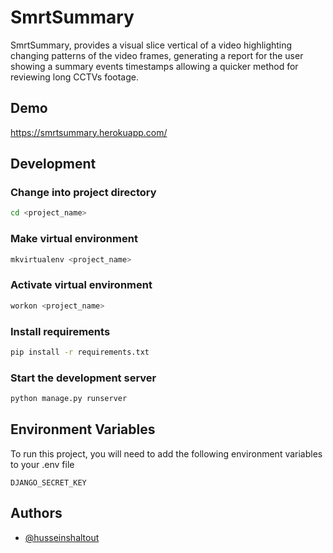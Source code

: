 
# SmrtSummary

SmrtSummary, provides a visual slice vertical of a video highlighting changing patterns of the video frames, generating a report for the user showing a summary events timestamps allowing a quicker method for reviewing long CCTVs footage. 
## Demo

https://smrtsummary.herokuapp.com/


## Development

### Change into project directory
```bash
cd <project_name>
```
### Make virtual environment
```bash
mkvirtualenv <project_name>
```
### Activate virtual environment
```bash
workon <project_name>
```
### Install requirements
```bash
pip install -r requirements.txt
```
### Start the development server
```bash
python manage.py runserver
```


## Environment Variables

To run this project, you will need to add the following environment variables to your .env file

`DJANGO_SECRET_KEY`



## Authors

- [@husseinshaltout](https://www.github.com/husseinshaltout)

